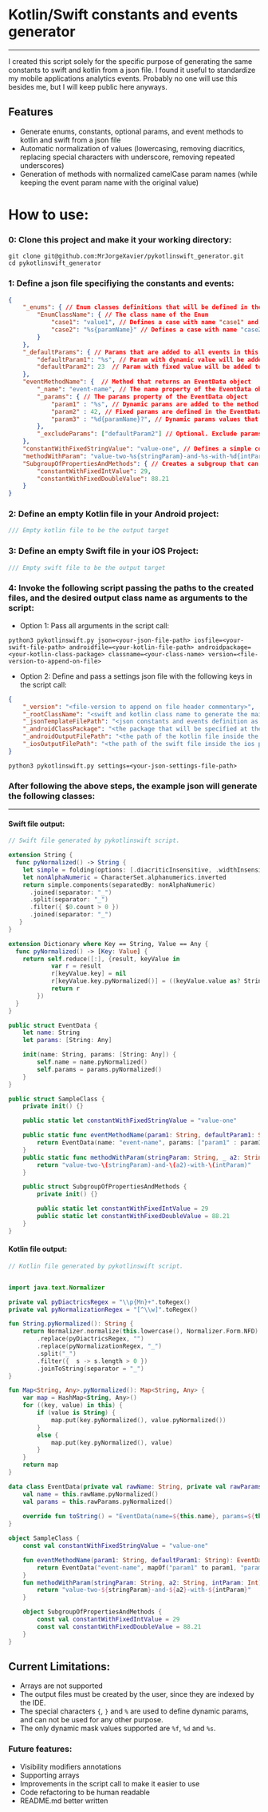 # Kotlin/Swift constants and events generator
------
I created this script solely for the specific purpose of generating the same constants to swift and kotlin from a json file. I found it useful to standardize my mobile applications analytics events. Probably no one will use this besides me, but I will keep public here anyways.<br>

## Features
- Generate enums, constants, optional params, and event methods to kotlin and swift from a json file
- Automatic normalization of values (lowercasing, removing diacritics, replacing special characters with underscore, removing repeated underscores) 
- Generation of methods with normalized camelCase param names (while keeping the event param name with the original value)

# How to use:

### 0: Clone this project and make it your working directory:
```
git clone git@github.com:MrJorgeXavier/pykotlinswift_generator.git
cd pykotlinswift_generator
```

### 1: Define a json file specifiying the constants and events:
```json
{    
    "_enums": { // Enum classes definitions that will be defined in the scope of this group
        "EnumClassName": { // The class name of the Enum
            "case1": "value1", // Defines a case with name "case1" and value "value1"
            "case2": "%s{paramName}" // Defines a case with name "case2" and the value as an string argument of name "paramName".
        }
    },
    "_defaultParams": { // Params that are added to all events in this group
        "defaultParam1": "%s", // Param with dynamic value will be added to all event methods signature
        "defaultParam2": 23  // Param with fixed value will be added to the EventData object construction, without alterations to the method signature
    },
    "eventMethodName": {  // Method that returns an EventData object
        "_name": "event-name", // The name property of the EventData object
        "_params": { // The params property of the EventData object
            "param1" : "%s", // Dynamic params are added to the method signature            
            "param2" : 42, // Fixed params are defined in the EventData construction
            "param3" : "%d{paramName}?", // Dynamic params values that ends with "?" are defined as optional params in the method signature.
        },
        "_excludeParams": ["defaultParam2"] // Optional. Exclude params inherited from the _defaultParams in this group.
    },
    "constantWithFixedStringValue": "value-one", // Defines a simple constant.
    "methodWithParam": "value-two-%s{stringParam}-and-%s-with-%d{intParam}", // Masks (%s, %d and %f) generates methods with arguments.
    "SubgroupOfPropertiesAndMethods": { // Creates a subgroup that can have events and constants.
        "constantWithFixedIntValue": 29,
        "constantWithFixedDoubleValue": 88.21
    }
}
```

### 2: Define an empty Kotlin file in your Android project:
```kotlin
/// Empty kotlin file to be the output target
```

### 3: Define an empty Swift file in your iOS Project:
```swift
/// Empty swift file to be the output target
```

### 4: Invoke the following script passing the paths to the created files, and the desired output class name as arguments to the script:
- Option 1: Pass all arguments in the script call:
```shell
python3 pykotlinswift.py json=<your-json-file-path> iosfile=<your-swift-file-path> androidfile=<your-kotlin-file-path> androidpackage=<your-kotlin-class-package> classname=<your-class-name> version=<file-version-to-append-on-file>
```
- Option 2: Define and pass a settings json file with the following keys in the script call:
```json
{
    "_version": "<file-version to append on file header commentary>",
    "_rootClassName": "<swift and kotlin class name to generate the main class that will contain all methods properties and subclasses>",    
    "_jsonTemplateFilePath": "<json constants and events definition as in the first step>",
    "_androidClassPackage": "<the package that will be specified at the top of the kotlin file (important to make the android project recognize the kotlin class)>",
    "_androidOutputFilePath": "<the path of the kotlin file inside the android project>",    
    "_iosOutputFilePath": "<the path of the swift file inside the ios project>"    
}
```
```shell
python3 pykotlinswift.py settings=<your-json-settings-file-path>
```

### After following the above steps, the example json will generate the following classes:
---
#### Swift file output:
```swift
// Swift file generated by pykotlinswift script.

extension String {
  func pyNormalized() -> String {
    let simple = folding(options: [.diacriticInsensitive, .widthInsensitive, .caseInsensitive], locale: nil)
    let nonAlphaNumeric = CharacterSet.alphanumerics.inverted
    return simple.components(separatedBy: nonAlphaNumeric)
      .joined(separator: "_")
      .split(separator: "_")
      .filter({ $0.count > 0 })
      .joined(separator: "_")
   }
}

extension Dictionary where Key == String, Value == Any {
  func pyNormalized() -> [Key: Value] {
    return self.reduce([:], {result, keyValue in
            var r = result
            r[keyValue.key] = nil
            r[keyValue.key.pyNormalized()] = ((keyValue.value as? String)?.pyNormalized()) ?? keyValue.value
            return r
        })
  }
}

public struct EventData {
    let name: String
    let params: [String: Any]

    init(name: String, params: [String: Any]) {
        self.name = name.pyNormalized()
        self.params = params.pyNormalized()
    }
}

public struct SampleClass {
    private init() {}

    public static let constantWithFixedStringValue = "value-one"

    public static func eventMethodName(param1: String, defaultParam1: String) -> EventData {
        return EventData(name: "event-name", params: ["param1" : param1, "param2" : 42, "defaultParam1" : defaultParam1])
    }
    public static func methodWithParam(stringParam: String, _ a2: String, intParam: Int) -> String {
        return "value-two-\(stringParam)-and-\(a2)-with-\(intParam)"
    }

    public struct SubgroupOfPropertiesAndMethods {
        private init() {}

        public static let constantWithFixedIntValue = 29
        public static let constantWithFixedDoubleValue = 88.21
    }
}
```

#### Kotlin file output:
```kotlin
// Kotlin file generated by pykotlinswift script.


import java.text.Normalizer

private val pyDiactricsRegex = "\\p{Mn}+".toRegex()
private val pyNormalizationRegex = "[^\\w]".toRegex()

fun String.pyNormalized(): String {
    return Normalizer.normalize(this.lowercase(), Normalizer.Form.NFD)
        .replace(pyDiactricsRegex, "")
        .replace(pyNormalizationRegex, "_")
        .split("_")
        .filter({  s -> s.length > 0 })
        .joinToString(separator = "_")
}

fun Map<String, Any>.pyNormalized(): Map<String, Any> {
    var map = HashMap<String, Any>()
    for ((key, value) in this) {
        if (value is String) {
            map.put(key.pyNormalized(), value.pyNormalized())
        }
        else {
            map.put(key.pyNormalized(), value)
        }
    }
    return map
}

data class EventData(private val rawName: String, private val rawParams: Map<String, Any>) {
    val name = this.rawName.pyNormalized()
    val params = this.rawParams.pyNormalized()
    
    override fun toString() = "EventData(name=${this.name}, params=${this.params})"
}

object SampleClass {
    const val constantWithFixedStringValue = "value-one"

    fun eventMethodName(param1: String, defaultParam1: String): EventData {
        return EventData("event-name", mapOf("param1" to param1, "param2" to 42, "defaultParam1" to defaultParam1))
    }
    fun methodWithParam(stringParam: String, a2: String, intParam: Int): String {
        return "value-two-${stringParam}-and-${a2}-with-${intParam}"
    }

    object SubgroupOfPropertiesAndMethods {
        const val constantWithFixedIntValue = 29
        const val constantWithFixedDoubleValue = 88.21
    }
}
```

## Current Limitations:
- Arrays are not supported
- The output files must be created by the user, since they are indexed by the IDE.
- The special characters `{`, `}` and `%` are used to define dynamic params, and can not be used for any other purpose.
- The only dynamic mask values supported are `%f`, `%d` and `%s`.

### Future features:
- Visibility modifiers annotations
- Supporting arrays
- Improvements in the script call to make it easier to use
- Code refactoring to be human readable
- README.md better written